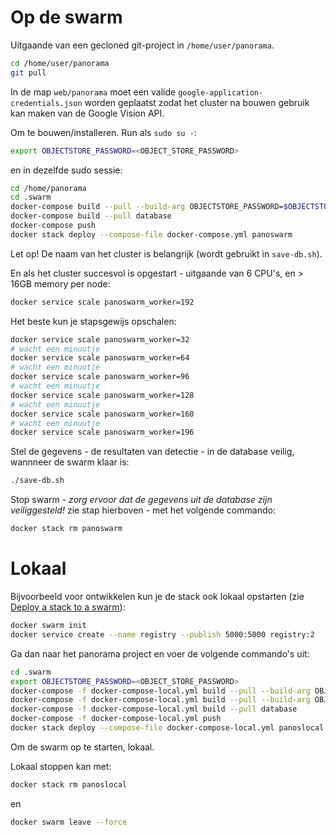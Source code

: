 Op de swarm
===========

Uitgaande van een gecloned git-project in `/home/user/panorama`.

```bash
cd /home/user/panorama
git pull
```

In de map `web/panorama` moet een valide `google-application-credentials.json` worden geplaatst zodat het cluster na bouwen gebruik kan maken van de Google Vision API.

Om te bouwen/installeren. Run als `sudo su -`:

```bash
export OBJECTSTORE_PASSWORD=<OBJECT_STORE_PASSWORD>
```

en in dezelfde sudo sessie:

```bash
cd /home/panorama
cd .swarm
docker-compose build --pull --build-arg OBJECTSTORE_PASSWORD=$OBJECTSTORE_PASSWORD worker
docker-compose build --pull database
docker-compose push
docker stack deploy --compose-file docker-compose.yml panoswarm
```

Let op! De naam van het cluster is belangrijk (wordt gebruikt in `save-db.sh`).

En als het cluster succesvol is opgestart - uitgaande van 6 CPU's, en > 16GB memory per node:

```bash
docker service scale panoswarm_worker=192
```

Het beste kun je stapsgewijs opschalen:

```bash
docker service scale panoswarm_worker=32
# wacht een minuutje
docker service scale panoswarm_worker=64
# wacht een minuutje
docker service scale panoswarm_worker=96
# wacht een minuutje
docker service scale panoswarm_worker=128
# wacht een minuutje
docker service scale panoswarm_worker=160
# wacht een minuutje
docker service scale panoswarm_worker=196
```

Stel de gegevens - de resultaten van detectie - in de database veilig, wannneer de swarm klaar is:

```bash
./save-db.sh
```

Stop swarm - *zorg ervoor dat de gegevens uit de database zijn veiliggesteld!* zie stap hierboven - met het volgende commando:

```bash
docker stack rm panoswarm
```

Lokaal
======

Bijvoorbeeld voor ontwikkelen kun je de stack ook lokaal opstarten (zie [Deploy a stack to a swarm](https://docs.docker.com/engine/swarm/stack-deploy/)):

```bash
docker swarm init
docker service create --name registry --publish 5000:5000 registry:2
```

Ga dan naar het panorama project en voer de volgende commando's uit:

```bash
cd .swarm
export OBJECTSTORE_PASSWORD=<OBJECT_STORE_PASSWORD>
docker-compose -f docker-compose-local.yml build --pull --build-arg OBJECTSTORE_PASSWORD=$OBJECTSTORE_PASSWORD worker
docker-compose -f docker-compose-local.yml build --pull --build-arg OBJECTSTORE_PASSWORD=$OBJECTSTORE_PASSWORD dataloader
docker-compose -f docker-compose-local.yml build --pull database
docker-compose -f docker-compose-local.yml push
docker stack deploy --compose-file docker-compose-local.yml panoslocal
```

Om de swarm op te starten, lokaal.

Lokaal stoppen kan met:

```bash
docker stack rm panoslocal
```

en

```bash
docker swarm leave --force
```
